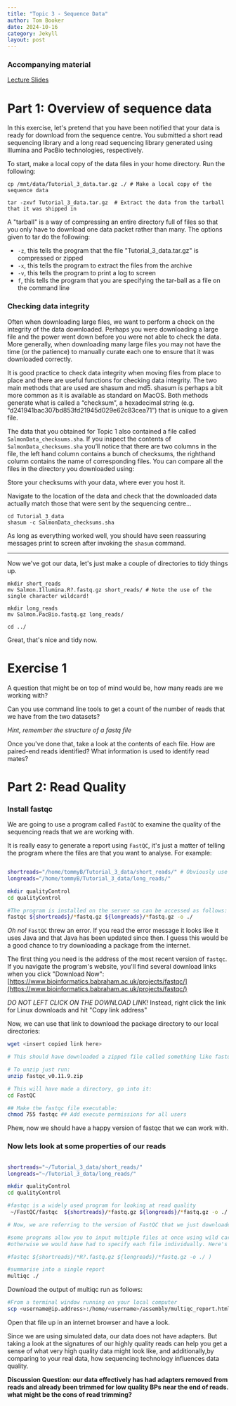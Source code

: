 ```yaml
---
title: "Topic 3 - Sequence Data"
author: Tom Booker
date: 2024-10-16
category: Jekyll
layout: post
---
```


### Accompanying material
[Lecture Slides](./Topic_3.pdf)

# Part 1: Overview of sequence data

In this exercise, let's pretend that you have been notified that your data is ready for download from the sequence centre. You submitted a short read sequencing library and a long read sequencing library generated using Illumina and PacBio technologies, respectively.

To start, make a local copy of the data files in your home directory. Run the following:
```
cp /mnt/data/Tutorial_3_data.tar.gz ./ # Make a local copy of the sequence data

tar -zxvf Tutorial_3_data.tar.gz  # Extract the data from the tarball that it was shipped in

```

A "tarball" is a way of compressing an entire directory full of files so that you only have to download one data packet rather than many. The options given to tar do the following:
* ``-z``, this tells the program that the file "Tutorial_3_data.tar.gz" is compressed or zipped
* ``-x``, this tells the program to extract the files from the archive
* ``-v``, this tells the program to print a log to screen
* ``f``, this tells the program that you are specifying the tar-ball as a file on the command line


### Checking data integrity

Often when downloading large files, we want to perform a check on the integrity of the data downloaded. Perhaps you were downloading a large file and the power went down before you were not able to check the data. More generally, when downloading many large files you may not have the time (or the patience) to manually curate each one to ensure that it was downloaded correctly.

It is good practice to check data integrity when moving files from place to place and there are useful functions for checking data integrity. The two main methods that are used are shasum and md5. shasum is perhaps a bit more common as it is available as standard on MacOS. Both methods generate what is called a “checksum”, a hexadecimal string (e.g. “d241941bac307bd853fd21945d029e62c83cea71”) that is unique to a given file.

The data that you obtained for Topic 1 also contained a file called ```SalmonData_checksums.sha```. If you inspect the contents of ```SalmonData_checksums.sha``` you’ll notice that there are two columns in the file, the left hand column contains a bunch of checksums, the righthand column contains the name of corresponding files. You can compare all the files in the directory you downloaded using:

Store your checksums with your data, where ever you host it.

Navigate to the location of the data and check that the downloaded data actually match those that were sent by the sequencing centre...

```
cd Tutorial_3_data
shasum -c SalmonData_checksums.sha
```

As long as everything worked well, you should have seen reassuring messages print to screen after invoking the `shasum` command.

______________________________

Now we've got our data, let's just make a couple of directories to tidy things up.

```
mkdir short_reads
mv Salmon.Illumina.R?.fastq.gz short_reads/ # Note the use of the single character wildcard!

mkdir long_reads
mv Salmon.PacBio.fastq.gz long_reads/

cd ../

```

Great, that's nice and tidy now.


# Exercise 1

A question that might be on top of mind would be, how many reads are we working with?

Can you use command line tools to get a count of the number of reads that we have from the two datasets?

*Hint, remember the structure of a fastq file*

Once you've done that, take a look at the contents of each file. How are paired-end reads identified? What information is used to identify read mates?

# Part 2: Read Quality

### Install fastqc

We are going to use a program called `FastQC` to examine the quality of the sequencing reads that we are working with.

It is really easy to generate a report using `FastQC`, it's just a matter of telling the program where the files are that you want to analyse. For example:

```bash

shortreads="/home/tommyB/Tutorial_3_data/short_reads/" # Obviously use your own user name here
longreads="/home/tommyB/Tutorial_3_data/long_reads/"

mkdir qualityControl
cd qualityControl

#The program is installed on the server so can be accessed as follows:
fastqc ${shortreads}/*fastq.gz ${longreads}/*fastq.gz -o ./
```

*Oh no!* `FastQC` threw an error. If you read the error message it looks like it uses Java and that Java has been updated since then. I guess this would be a good chance to try downloading a package from the internet.

The first thing you need is the address of the most recent version of `fastqc`. If you navigate the program's website, you'll find several download links when you click "Download Now":
[https://www.bioinformatics.babraham.ac.uk/projects/fastqc/](https://www.bioinformatics.babraham.ac.uk/projects/fastqc/)

*DO NOT LEFT CLICK ON THE DOWNLOAD LINK!*
Instead, right click the link for Linux downloads and hit "Copy link address"

Now, we can use that link to download the package directory to our local directories:
```bash
wget <insert copied link here>

# This should have downloaded a zipped file called something like fastqc_v0.11.9.zip

# To unzip just run:
unzip fastqc_v0.11.9.zip

# This will have made a directory, go into it:
cd FastQC

## Make the fastqc file executable:
chmod 755 fastqc ## Add execute permissions for all users

```

Phew, now we should have a happy version of fastqc that we can work with.

### Now lets look at some properties of our reads

```bash

shortreads="~/Tutorial_3_data/short_reads/"
longreads="~/Tutorial_3_data/long_reads/"

mkdir qualityControl
cd qualityControl

#fastqc is a widely used program for looking at read quality
 ~/FastQC/fastqc  ${shortreads}/*fastq.gz ${longreads}/*fastq.gz -o ./

# Now, we are referring to the version of FastQC that we just downloaded, and it should play nicely with the Java version we are working with.

#some programs allow you to input multiple files at once using wild cards. this is convenient.
#otherwise we would have had to specify each file individually. Here's another way we could use wildcards here:

#fastqc ${shortreads}/*R?.fastq.gz ${longreads}/*fastq.gz -o ./ )

#summarise into a single report
multiqc ./
```
Download the output of multiqc run as follows:

```bash
#From a terminal window running on your local computer
scp <username@ip.address>:/home/<username>/assembly/multiqc_report.html <path on your computer where you want the file>
```

Open that file up in an internet browser and have a look.

Since we are using simulated data, our data does not have adapters. But taking a look at the signatures of our highly quality reads can help you get a sense of what very high quality data might look like, and additionally,by comparing to your real data, how sequencing technology influences data quality.  

**Discussion Question: our data effectively has had adapters removed from reads and already been trimmed for low quality BPs near the end of reads. what might be the cons of read trimming?**


